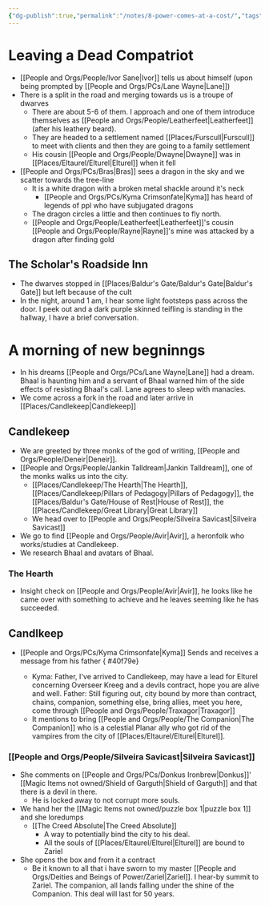 ```yaml
---
{"dg-publish":true,"permalink":"/notes/8-power-comes-at-a-cost/","tags":["Session-Notes"]}
---
```



# Leaving a Dead Compatriot 
- [[People and Orgs/People/Ivor Sane\|Ivor]] tells us about himself (upon being prompted by [[People and Orgs/PCs/Lane Wayne\|Lane]])
- There is a split in the road and merging towards us is a troupe of dwarves
	- There are about 5-6 of them. I approach and one of them introduce themselves as [[People and Orgs/People/Leatherfeet\|Leatherfeet]] (after his leathery beard). 
	- They are headed to a settlement named [[Places/Furscull\|Furscull]] to meet with clients and then they are going to a family settlement
	- His cousin [[People and Orgs/People/Dwayne\|Dwayne]] was in [[Places/Eltaurel/Elturel\|Elturel]] when it fell
- [[People and Orgs/PCs/Bras\|Bras]] sees a dragon in the sky and we scatter towards the tree-line
	- It is a white dragon with a broken metal shackle around it's neck 
		- [[People and Orgs/PCs/Kyma Crimsonfate\|Kyma]] has heard of legends of ppl who have subjugated dragons
	- The dragon circles a little and then continues to fly north.
	- [[People and Orgs/People/Leatherfeet\|Leatherfeet]]'s cousin [[People and Orgs/People/Rayne\|Rayne]]'s mine was attacked by a dragon after finding gold 
## The Scholar's Roadside Inn
- The dwarves stopped in [[Places/Baldur's Gate/Baldur's Gate\|Baldur's Gate]] but left because of the cult
- In the night, around 1 am, I hear some light footsteps pass across the door. I peek out and a dark purple skinned teifling is standing in the hallway, I have a brief conversation. 
# A morning of new begninngs
- In his dreams [[People and Orgs/PCs/Lane Wayne\|Lane]] had a dream. Bhaal is haunting him and a servant of Bhaal warned him of the side effects of resisting Bhaal's call. Lane agrees to sleep with manacles. 
- We come across a fork in the road and later arrive in [[Places/Candlekeep\|Candlekeep]]
## Candlekeep
- We are greeted by three monks of the god of writing, [[People and Orgs/People/Deneir\|Deneir]].
- [[People and Orgs/People/Jankin Talldream\|Jankin Talldream]], one of the monks walks us into the city.
	- [[Places/Candlekeep/The Hearth\|The Hearth]], [[Places/Candlekeep/Pillars of Pedagogy\|Pillars of Pedagogy]], the [[Places/Baldur's Gate/House of Rest\|House of Rest]], the [[Places/Candlekeep/Great Library\|Great Library]]
	- We head over to [[People and Orgs/People/Silveira Savicast\|Silveira Savicast]] 
- We go to find [[People and Orgs/People/Avir\|Avir]], a heronfolk who works/studies at Candlekeep. 
- We research Bhaal and avatars of Bhaal.  
### The Hearth
- Insight check on [[People and Orgs/People/Avir\|Avir]], he looks like he came over with something to achieve and he leaves seeming like he has succeeded. 
## Candlkeep
- [[People and Orgs/PCs/Kyma Crimsonfate\|Kyma]] Sends and receives a message from his father
{ #40f79e}

	- Kyma: Father, I've arrived to Candlekeep, may have a lead for Elturel concerning Overseer Kreeg and a devils contract, hope you are alive and well. 
	  Father: Still figuring out, city bound by more than contract, chains, companion, something else, bring allies, meet you here, come through [[People and Orgs/People/Traxagor\|Traxagor]]
	- It mentions to bring [[People and Orgs/People/The Companion\|The Companion]] who is a celestial Planar ally who got rid of the vampires from the city of [[Places/Eltaurel/Elturel\|Elturel]]. 
### [[People and Orgs/People/Silveira Savicast\|Silveira Savicast]] 
- She comments on [[People and Orgs/PCs/Donkus Ironbrew\|Donkus]]' [[Magic Items not owned/Shield of Garguth\|Shield of Garguth]] and that there is a devil in there.
	- He is locked away to not corrupt more souls.
- We hand her the [[Magic Items not owned/puzzle box 1\|puzzle box 1]] and she loredumps
	- [[The Creed Absolute\|The Creed Absolute]] 
		- A way to potentially bind the city to his deal. 
		- All the souls of [[Places/Eltaurel/Elturel\|Elturel]] are bound to Zariel
- She opens the box and from it a contract 
	- Be it known to all that i have sworn to my master [[People and Orgs/Deities and Beings of Power/Zariel\|Zariel]]. I hear-by summit to Zariel. The companion, all lands falling under the shine of the Companion. This deal will last for 50 years.


